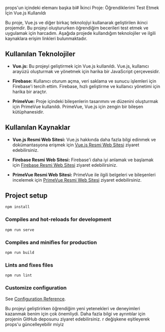 


props'un içindeki elemanı başka bi# İkinci Proje: Öğrendiklerimi Test Etmek İçin Vue.js Kullanıldı

Bu proje, Vue.js ve diğer birkaç teknolojiyi kullanarak geliştirilen ikinci projemdir. Bu projeyi oluştururken öğrendiğim becerileri test etmek ve uygulamak için harcadım. Aşağıda projede kullandığım teknolojiler ve ilgili kaynaklara erişim linkleri bulunmaktadır.

## Kullanılan Teknolojiler

- **Vue.js:** Bu projeyi geliştirmek için Vue.js kullanıldı. Vue.js, kullanıcı arayüzü oluşturmak ve yönetmek için harika bir JavaScript çerçevesidir.

- **Firebase:** Kullanıcı oturum açma, veri saklama ve sunucu işlemleri için Firebase'i tercih ettim. Firebase, hızlı geliştirme ve kullanıcı yönetimi için harika bir araçtır.

- **PrimeVue:** Proje içindeki bileşenlerin tasarımını ve düzenini oluşturmak için PrimeVue kullanıldı. PrimeVue, Vue.js için zengin bir bileşen kütüphanesidir.

## Kullanılan Kaynaklar

- **Vue.js Resmi Web Sitesi:** Vue.js hakkında daha fazla bilgi edinmek ve dokümantasyona erişmek için [Vue.js Resmi Web Sitesi](https://vuejs.org/) ziyaret edebilirsiniz.

- **Firebase Resmi Web Sitesi:** Firebase'i daha iyi anlamak ve başlamak için [Firebase Resmi Web Sitesi](https://firebase.google.com/) ziyaret edebilirsiniz.

- **PrimeVue Resmi Web Sitesi:** PrimeVue ile ilgili belgeleri ve bileşenleri incelemek için [PrimeVue Resmi Web Sitesi](https://primefaces.org/primevue/) ziyaret edebilirsiniz.




## Project setup
```
npm install
```

### Compiles and hot-reloads for development
```
npm run serve
```

### Compiles and minifies for production
```
npm run build
```

### Lints and fixes files
```
npm run lint
```

### Customize configuration
See [Configuration Reference](https://cli.vuejs.org/config/).

Bu projeyi geliştirirken öğrendiğim yeni yetenekleri ve deneyimleri kazanmak benim için çok önemliydi. Daha fazla bilgi ve ayrıntılar için projenin GitHub deposunu ziyaret edebilirsiniz.
r değişkene eşitleyerek props'u güncelleyebilir miyiz
